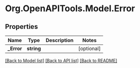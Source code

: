 
# Org.OpenAPITools.Model.Error

## Properties

Name | Type | Description | Notes
------------ | ------------- | ------------- | -------------
**_Error** | **string** |  | [optional] 

[[Back to Model list]](../README.md#documentation-for-models)
[[Back to API list]](../README.md#documentation-for-api-endpoints)
[[Back to README]](../README.md)

